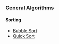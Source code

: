 ### General Algorithms

#### Sorting
- [Bubble Sort](BubbleSort.java)
- [Quick Sort](QuickSort.java)